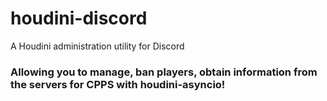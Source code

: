 # houdini-discord
A Houdini administration utility for Discord
### Allowing you to manage, ban players, obtain information from the servers for CPPS with houdini-asyncio!
